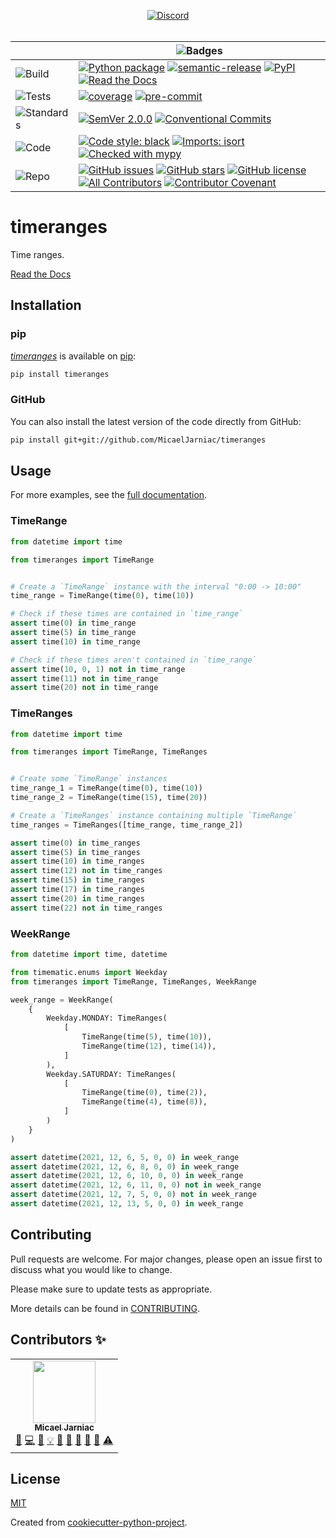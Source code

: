 <div align="center">

  [![Discord][badge-chat]][chat]
  <br>
  <br>

  | | ![Badges][label-badges] |
  |--|--|
  | ![Build][label-build] | [![Python package][badge-actions]][actions] [![semantic-release][badge-semantic-release]][semantic-release] [![PyPI][badge-pypi]][pypi] [![Read the Docs][badge-docs]][docs] |
  | ![Tests][label-tests] | [![coverage][badge-coverage]][coverage] [![pre-commit][badge-pre-commit]][pre-commit] |
  | ![Standards][label-standards] | [![SemVer 2.0.0][badge-semver]][semver] [![Conventional Commits][badge-conventional-commits]][conventional-commits] |
  | ![Code][label-code] | [![Code style: black][badge-black]][Black] [![Imports: isort][badge-isort]][isort] [![Checked with mypy][badge-mypy]][mypy] |
  | ![Repo][label-repo] | [![GitHub issues][badge-issues]][issues] [![GitHub stars][badge-stars]][stars] [![GitHub license][badge-license]][license] [![All Contributors][badge-all-contributors]][contributors] [![Contributor Covenant][badge-code-of-conduct]][code-of-conduct] |
</div>

<!-- Badges -->
[badge-chat]: https://img.shields.io/discord/269146666441900032?label=chat&logo=discord&style=flat-square
[chat]: https://discord.gg/6Q5XW5H

<!-- Labels -->
[label-badges]: https://img.shields.io/badge/%F0%9F%94%96-badges-purple?style=for-the-badge
[label-build]: https://img.shields.io/badge/%F0%9F%94%A7-build-darkblue?style=flat-square
[label-tests]: https://img.shields.io/badge/%F0%9F%A7%AA-tests-darkblue?style=flat-square
[label-standards]: https://img.shields.io/badge/%F0%9F%93%91-standards-darkblue?style=flat-square
[label-code]: https://img.shields.io/badge/%F0%9F%92%BB-code-darkblue?style=flat-square
[label-repo]: https://img.shields.io/badge/%F0%9F%93%81-repo-darkblue?style=flat-square

<!-- Build -->
[badge-actions]: https://img.shields.io/github/workflow/status/MicaelJarniac/timeranges/Python%20package/main?style=flat-square
[actions]: https://github.com/MicaelJarniac/timeranges/actions
[badge-semantic-release]: https://img.shields.io/badge/%20%20%F0%9F%93%A6%F0%9F%9A%80-semantic--release-e10079?style=flat-square
[semantic-release]: https://github.com/semantic-release/semantic-release
[badge-pypi]: https://img.shields.io/pypi/v/timeranges?style=flat-square
[pypi]: https://pypi.org/project/timeranges
[badge-docs]: https://img.shields.io/readthedocs/timeranges?style=flat-square
[docs]: https://timeranges.readthedocs.io

<!-- Tests -->
[badge-coverage]: https://img.shields.io/codecov/c/gh/MicaelJarniac/timeranges?logo=codecov&style=flat-square&token=yqKa1DPwPC
[coverage]: https://codecov.io/gh/MicaelJarniac/timeranges
[badge-pre-commit]: https://img.shields.io/badge/pre--commit-enabled-brightgreen?style=flat-square&logo=pre-commit&logoColor=white
[pre-commit]: https://github.com/pre-commit/pre-commit

<!-- Standards -->
[badge-semver]: https://img.shields.io/badge/SemVer-2.0.0-blue?style=flat-square&logo=semver
[semver]: https://semver.org/spec/v2.0.0.html
[badge-conventional-commits]: https://img.shields.io/badge/Conventional%20Commits-1.0.0-yellow?style=flat-square
[conventional-commits]: https://conventionalcommits.org

<!-- Code -->
[badge-black]: https://img.shields.io/badge/code%20style-black-black?style=flat-square
[Black]: https://github.com/psf/black
[badge-isort]: https://img.shields.io/badge/imports-isort-%231674b1?style=flat-square&labelColor=ef8336
[isort]: https://pycqa.github.io/isort
[badge-mypy]: https://img.shields.io/badge/mypy-checked-2A6DB2?style=flat-square
[mypy]: http://mypy-lang.org

<!-- Repo -->
[badge-issues]: https://img.shields.io/github/issues/MicaelJarniac/timeranges?style=flat-square
[issues]: https://github.com/MicaelJarniac/timeranges/issues
[badge-stars]: https://img.shields.io/github/stars/MicaelJarniac/timeranges?style=flat-square
[stars]: https://github.com/MicaelJarniac/timeranges/stargazers
[badge-license]: https://img.shields.io/github/license/MicaelJarniac/timeranges?style=flat-square
[license]: https://github.com/MicaelJarniac/timeranges/blob/main/LICENSE
<!-- ALL-CONTRIBUTORS-BADGE:START - Do not remove or modify this section -->
[badge-all-contributors]: https://img.shields.io/badge/all_contributors-1-orange.svg?style=flat-square
<!-- ALL-CONTRIBUTORS-BADGE:END -->
[contributors]: #Contributors-✨
[badge-code-of-conduct]: https://img.shields.io/badge/Contributor%20Covenant-2.1-4baaaa?style=flat-square
[code-of-conduct]: CODE_OF_CONDUCT.md
<!---->

# timeranges
Time ranges.

[Read the Docs][docs]

## Installation

### pip
[*timeranges*][pypi] is available on [pip](https://pip.pypa.io/en/stable/):

```bash
pip install timeranges
```

### GitHub
You can also install the latest version of the code directly from GitHub:
```bash
pip install git+git://github.com/MicaelJarniac/timeranges
```

## Usage
For more examples, see the [full documentation][docs].

### TimeRange
```python
from datetime import time

from timeranges import TimeRange


# Create a `TimeRange` instance with the interval "0:00 -> 10:00"
time_range = TimeRange(time(0), time(10))

# Check if these times are contained in `time_range`
assert time(0) in time_range
assert time(5) in time_range
assert time(10) in time_range

# Check if these times aren't contained in `time_range`
assert time(10, 0, 1) not in time_range
assert time(11) not in time_range
assert time(20) not in time_range
```

### TimeRanges

```python
from datetime import time

from timeranges import TimeRange, TimeRanges


# Create some `TimeRange` instances
time_range_1 = TimeRange(time(0), time(10))
time_range_2 = TimeRange(time(15), time(20))

# Create a `TimeRanges` instance containing multiple `TimeRange`
time_ranges = TimeRanges([time_range, time_range_2])

assert time(0) in time_ranges
assert time(5) in time_ranges
assert time(10) in time_ranges
assert time(12) not in time_ranges
assert time(15) in time_ranges
assert time(17) in time_ranges
assert time(20) in time_ranges
assert time(22) not in time_ranges
```

### WeekRange
```python
from datetime import time, datetime

from timematic.enums import Weekday
from timeranges import TimeRange, TimeRanges, WeekRange

week_range = WeekRange(
    {
        Weekday.MONDAY: TimeRanges(
            [
                TimeRange(time(5), time(10)),
                TimeRange(time(12), time(14)),
            ]
        ),
        Weekday.SATURDAY: TimeRanges(
            [
                TimeRange(time(0), time(2)),
                TimeRange(time(4), time(8)),
            ]
        )
    }
)

assert datetime(2021, 12, 6, 5, 0, 0) in week_range
assert datetime(2021, 12, 6, 8, 0, 0) in week_range
assert datetime(2021, 12, 6, 10, 0, 0) in week_range
assert datetime(2021, 12, 6, 11, 0, 0) not in week_range
assert datetime(2021, 12, 7, 5, 0, 0) not in week_range
assert datetime(2021, 12, 13, 5, 0, 0) in week_range
```

## Contributing
Pull requests are welcome. For major changes, please open an issue first to discuss what you would like to change.

Please make sure to update tests as appropriate.

More details can be found in [CONTRIBUTING](CONTRIBUTING.md).

## Contributors ✨
<!-- ALL-CONTRIBUTORS-LIST:START - Do not remove or modify this section -->
<!-- prettier-ignore-start -->
<!-- markdownlint-disable -->
<table>
  <tr>
    <td align="center"><a href="https://github.com/MicaelJarniac"><img src="https://avatars.githubusercontent.com/u/19514231?v=4?s=100" width="100px;" alt=""/><br /><sub><b>Micael Jarniac</b></sub></a><br /><a href="https://github.com/MicaelJarniac/timeranges/issues?q=author%3AMicaelJarniac" title="Bug reports">🐛</a> <a href="https://github.com/MicaelJarniac/timeranges/commits?author=MicaelJarniac" title="Code">💻</a> <a href="https://github.com/MicaelJarniac/timeranges/commits?author=MicaelJarniac" title="Documentation">📖</a> <a href="#example-MicaelJarniac" title="Examples">💡</a> <a href="#ideas-MicaelJarniac" title="Ideas, Planning, & Feedback">🤔</a> <a href="#maintenance-MicaelJarniac" title="Maintenance">🚧</a> <a href="#projectManagement-MicaelJarniac" title="Project Management">📆</a> <a href="https://github.com/MicaelJarniac/timeranges/pulls?q=is%3Apr+reviewed-by%3AMicaelJarniac" title="Reviewed Pull Requests">👀</a> <a href="#tool-MicaelJarniac" title="Tools">🔧</a> <a href="https://github.com/MicaelJarniac/timeranges/commits?author=MicaelJarniac" title="Tests">⚠️</a></td>
  </tr>
</table>

<!-- markdownlint-restore -->
<!-- prettier-ignore-end -->

<!-- ALL-CONTRIBUTORS-LIST:END -->

## License
[MIT](LICENSE)

Created from [cookiecutter-python-project](https://github.com/MicaelJarniac/cookiecutter-python-project).
